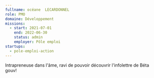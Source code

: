 ```yaml
---
fullname: océane  LECARDONNEL
role: PMO 
domaine: Développement
missions:
  - start: 2021-07-01
    end: 2022-06-30
    status: admin
    employer: Pôle emploi 
startups:
  - pole-emploi-action
---
```


Intrapreneuse dans l'âme,  ravi de pouvoir découvrir l'infolettre de Béta gouv! 
